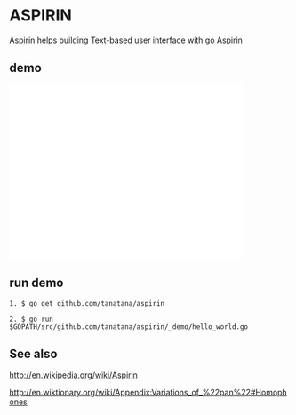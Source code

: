 # ASPIRIN

Aspirin helps building Text-based user interface with go Aspirin

## demo

<iframe width="420" height="315" src="//www.youtube.com/embed/0AUvY7cfMj0?rel=0" frameborder="0" allowfullscreen></iframe>

## run demo

```
1. $ go get github.com/tanatana/aspirin

2. $ go run $GOPATH/src/github.com/tanatana/aspirin/_demo/hello_world.go
```

## See also

http://en.wikipedia.org/wiki/Aspirin

http://en.wiktionary.org/wiki/Appendix:Variations_of_%22pan%22#Homophones
